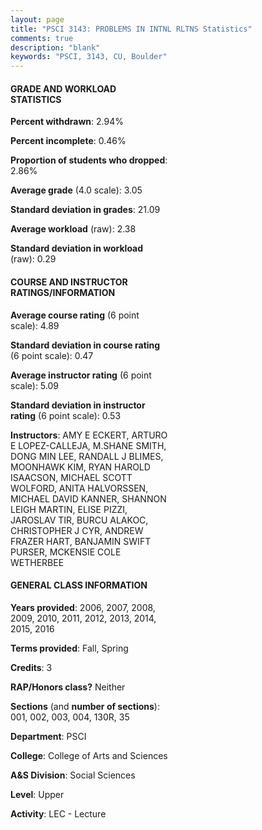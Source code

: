 ```yaml
---
layout: page
title: "PSCI 3143: PROBLEMS IN INTNL RLTNS Statistics"
comments: true
description: "blank"
keywords: "PSCI, 3143, CU, Boulder"
--- 
```

<head>
<script src="https://ajax.googleapis.com/ajax/libs/jquery/2.1.3/jquery.min.js"></script>
<script src="https://dl.dropboxusercontent.com/s/pc42nxpaw1ea4o9/highcharts.js?dl=0"></script>
<!-- <script src="../assets/js/highcharts.js"></script> -->
<style type="text/css">@font-face {
	font-family: "Bebas Neue";
	src: url(https://www.filehosting.org/file/details/544349/BebasNeue%20Regular.otf) format("opentype");
	}
	h1.Bebas { 
		font-family: "Bebas Neue", Verdana, Tahoma;
	}
</style>
</head>
<body>
	<div id="container" style="float: right; width: 45%; height: 88%; margin-left: 2.5%; margin-right: 2.5%;"></div>
	<script language="JavaScript">
		$(document).ready(function() {
		var chart = {type: 'column'};
		var title = {text: 'Grade Distribution'};
		var xAxis = {categories: ['A','B','C','D','F'],crosshair: true};
		var yAxis = {min: 0,title: {text: 'Percentage'}};
		var tooltip = {headerFormat: '<center><b><span style="font-size:20px">{point.key}</span></b></center>',
		               pointFormat: '<td style="padding:0"><b>{point.y:.1f}%</b></td>',
		               footerFormat: '</table>',shared: true,useHTML: true};
		var plotOptions = {column: {pointPadding: 0.0,borderWidth: 0}};  
		var credits = {enabled: false};var series= [{name: 'Percent',data: [33.84,46.19,14.78,2.83,2.37,]}];
		var json = {};
		json.chart = chart;
		json.title = title;
		json.tooltip = tooltip;
		json.xAxis = xAxis;
		json.yAxis = yAxis;  
		json.series = series;
		json.plotOptions = plotOptions;  
		json.credits = credits;
		$('#container').highcharts(json);
	});
	</script>
</body>
			   
#### GRADE AND WORKLOAD STATISTICS

**Percent withdrawn**: 2.94%

**Percent incomplete**: 0.46%

**Proportion of students who dropped**: 2.86%

**Average grade** (4.0 scale): 3.05

**Standard deviation in grades**: 21.09

**Average workload** (raw): 2.38

**Standard deviation in workload** (raw): 0.29

#### COURSE AND INSTRUCTOR RATINGS/INFORMATION

**Average course rating** (6 point scale): 4.89

**Standard deviation in course rating** (6 point scale): 0.47

**Average instructor rating** (6 point scale): 5.09

**Standard deviation in instructor rating** (6 point scale): 0.53

**Instructors**: AMY E ECKERT, ARTURO E LOPEZ-CALLEJA, M.SHANE SMITH, DONG MIN LEE, RANDALL J BLIMES, MOONHAWK KIM, RYAN HAROLD ISAACSON, MICHAEL SCOTT WOLFORD, ANITA HALVORSSEN, MICHAEL DAVID KANNER, SHANNON LEIGH MARTIN, ELISE PIZZI, JAROSLAV TIR, BURCU ALAKOC, CHRISTOPHER J CYR, ANDREW FRAZER HART, BANJAMIN SWIFT PURSER, MCKENSIE COLE WETHERBEE

#### GENERAL CLASS INFORMATION

**Years provided**: 2006, 2007, 2008, 2009, 2010, 2011, 2012, 2013, 2014, 2015, 2016

**Terms provided**: Fall, Spring

**Credits**: 3

**RAP/Honors class?** Neither

**Sections** (and **number of sections**): 001, 002, 003, 004, 130R, 35

**Department**: PSCI

**College**: College of Arts and Sciences

**A&S Division**: Social Sciences

**Level**: Upper

**Activity**: LEC - Lecture